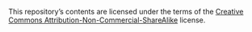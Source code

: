 This repository’s contents are licensed under the terms of the [Creative Commons Attribution-Non-Commercial-ShareAlike](https://creativecommons.org/licenses/by-nc-sa/3.0/legalcode) license.
